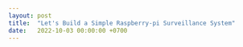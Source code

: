 ```yaml
---
layout: post
title:  "Let's Build a Simple Raspberry-pi Surveillance System"
date:   2022-10-03 00:00:00 +0700
---
```


